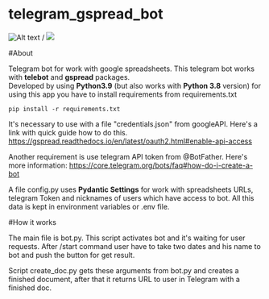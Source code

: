 # telegram_gspread_bot

![Alt text](img) / ![](demo.gif)

#About

Telegram bot for work with google spreadsheets. This telegram bot works with **telebot** and **gspread** packages.  
Developed by using **Python3.9** (but also works with **Python 3.8** version)
for using this app  you have to install requirements from requirements.txt

`pip install -r requirements.txt`


It's necessary to use with a file "credentials.json" from googleAPI.
Here's a link with quick guide how to do this.  
https://gspread.readthedocs.io/en/latest/oauth2.html#enable-api-access

Another requirement is use telegram API token from @BotFather.
Here's more information:
https://core.telegram.org/bots/faq#how-do-i-create-a-bot

A file config.py uses **Pydantic Settings** for work with spreadsheets URLs, telegram Token and nicknames of users which have access to bot. All this data is
kept in environment variables or .env file. 

#How it works

The main file is bot.py. This script activates bot and it's waiting for user requests.
After /start command user have to take two dates and his name to bot and push the button for get result.

Script create_doc.py gets these arguments from bot.py and creates a finished document,
after that it returns URL to user in Telegram with a finished doc.
